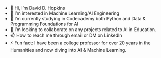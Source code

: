 - 👋 Hi, I’m David D. Hopkins
- 👀 I’m interested in Machine Learning/AI Engineering
- 🌱 I’m currently studying in Codecademy both Python and Data & Programming Foundations for AI
- 💞️ I’m looking to collaborate on any projects related to AI in Education. 
- 📫 How to reach me through email or DM on LinkedIn
- ⚡ Fun fact: I have been a college professor for over 20 years in the Humanities and now diving into AI & Machine Learning. 

<!---
Dhop1/Dhop1 is a ✨ special ✨ repository because its `README.md` (this file) appears on your GitHub profile.
You can click the Preview link to take a look at your changes.
--->
